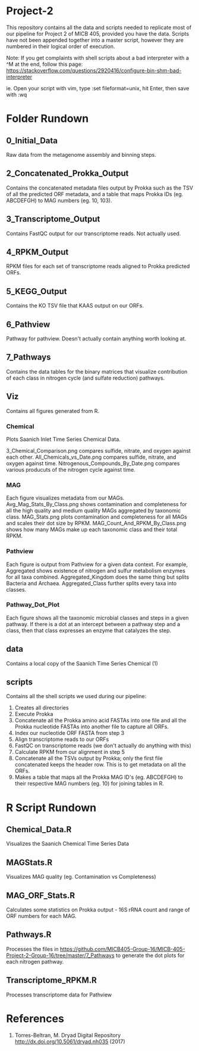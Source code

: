 # Project-2
This repository contains all the data and scripts needed to replicate most of our pipeline for Project 2 of MICB 405, provided you have the data. Scripts have not been appended together into a master script, however they are numbered in their logical order of execution. 

Note: If you get complaints with shell scripts about a bad interpreter with a ^M at the end, follow this page: https://stackoverflow.com/questions/2920416/configure-bin-shm-bad-interpreter

ie. Open your script with vim, type :set fileformat=unix, hit Enter, then save with :wq

# Folder Rundown
## 0_Initial_Data
Raw data from the metagenome assembly and binning steps.

## 2_Concatenated_Prokka_Output
Contains the concatenated metadata files output by Prokka such as the TSV of all the predicted ORF metadata, and a table that maps Prokka IDs (eg. ABCDEFGH) to MAG numbers (eg. 10, 103).

## 3_Transcriptome_Output
Contains FastQC output for our transcriptome reads. Not actually used.

## 4_RPKM_Output
RPKM files for each set of transcriptome reads aligned to Prokka predicted ORFs.

## 5_KEGG_Output
Contains the KO TSV file that KAAS output on our ORFs.

## 6_Pathview
Pathway for pathview. Doesn't actually contain anything worth looking at.

## 7_Pathways
Contains the data tables for the binary matrices that visualize contribution of each class in nitrogen cycle (and sulfate reduction) pathways.

## Viz
Contains all figures generated from R.

### Chemical
Plots Saanich Inlet Time Series Chemical Data.

3_Chemical_Comparison.png compares sulfide, nitrate, and oxygen against each other.
All_Chemicals_vs_Date.png compares sulfide, nitrate, and oxygen against time.
Nitrogenous_Compounds_By_Date.png compares various producuts of the nitrogen cycle against time.

### MAG
Each figure visualizes metadata from our MAGs. Avg_Mag_Stats_By_Class.png shows contamination and completeness for all the high quality and medium quality MAGs aggregated by taxonomic class. MAG_Stats.png plots contamination and completeness for all MAGs and scales their dot size by RPKM. MAG_Count_And_RPKM_By_Class.png shows how many MAGs make up each taxonomic class and their total RPKM.

### Pathview
Each figure is output from Pathview for a given data context. For example, Aggregated shows existence of nitrogen and sulfur metabolism enzymes for all taxa combined. Aggregated_Kingdom does the same thing but splits Bacteria and Archaea. Aggregated_Class further splits every taxa into classes.

### Pathway_Dot_Plot
Each figure shows all the taxonomic microbial classes and steps in a given pathway. If there is a dot at an intercept between a pathway step and a class, then that class expresses an enzyme that catalyzes the step.

## data
Contains a local copy of the Saanich Time Series Chemical (1)

## scripts
Contains all the shell scripts we used during our pipeline:
1) Creates all directories
2) Execute Prokka
3) Concatenate all the Prokka amino acid FASTAs into one file and all the Prokka nucleotide FASTAs into another file to capture all ORFs.
4) Index our nucleotide ORF FASTA from step 3
5) Align transcriptome reads to our ORFs
6) FastQC on transcriptome reads (we don't actually do anything with this)
7) Calculate RPKM from our alignment in step 5
8) Concatenate all the TSVs output by Prokka; only the first file concatenated keeps the header row. This is to get metadata on all the ORFs.
9) Makes a table that maps all the Prokka MAG ID's (eg. ABCDEFGH) to their respective MAG numbers (eg. 10) for joining tables in R.

# R Script Rundown
## Chemical_Data.R
Visualizes the Saanich Chemical Time Series Data

## MAGStats.R
Visualizes MAG quality (eg. Contamination vs Completeness)

## MAG_ORF_Stats.R
Calculates some statistics on Prokka output - 16S rRNA count and range of ORF numbers for each MAG.

## Pathways.R
Processes the files in https://github.com/MICB405-Group-16/MICB-405-Project-2-Group-16/tree/master/7_Pathways to generate the dot plots for each nitrogen pathway.

## Transcriptome_RPKM.R
Processes transcriptome data for Pathview

# References
1. Torres-Beltran, M. Dryad Digital Repository http://dx.doi.org/10.5061/dryad.nh035 (2017)
